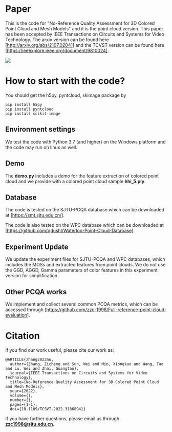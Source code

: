 # Paper
This is the code for "No-Reference Quality Assessment for 3D Colored Point Cloud and Mesh Models" and it is the point cloud version. This paper has been accepted by IEEE Transactions on Circuits and Systems for Video Technology.
The arxiv version can be found here [http://arxiv.org/abs/2107.02041] and the TCVST version can be found here [https://ieeexplore.ieee.org/document/9810024]. 

<img align="center" src="https://github.com/zzc-1998/NR-3DQA/blob/main/framework.jpg">

# How to start with the code?
You should get the h5py, pyntcloud, skimage package by 

```
pip install h5py
pip install pyntcloud
pip install scikit-image
```

## Environment settings
We test the code with Python 3.7 (and higher) on the Windows platform and the code may run on linux as well.

## Demo
The **demo.py** includes a demo for the feature extraction of colored point cloud and we provide with a colored point cloud sample **hhi_5.ply**.

## Database
The code is tested on the SJTU-PCQA database which can be downloaded at [https://smt.sjtu.edu.cn/].

The code is also tested on the WPC database which can be downloaded at [https://github.com/qdushl/Waterloo-Point-Cloud-Database].

## Experiment Update

We update the experiment files for SJTU-PCQA and WPC databases, which includes the MOSs and extracted features from point clouds.
We do not use the GGD, AGGD, Gamma parameters of color features in this experiment version for simplification.

## Other PCQA works
We implement and collect several common PCQA metrics, which can be accessed through [https://github.com/zzc-1998/Full-reference-point-cloud-evaluation].

# Citation
If you find our work useful, please cite our work as:
```
@ARTICLE{zhang2022no,
  author={Zhang, Zicheng and Sun, Wei and Min, Xiongkuo and Wang, Tao and Lu, Wei and Zhai, Guangtao},
  journal={IEEE Transactions on Circuits and Systems for Video Technology}, 
  title={No-Reference Quality Assessment for 3D Colored Point Cloud and Mesh Models}, 
  year={2022},
  volume={},
  number={},
  pages={1-1},
  doi={10.1109/TCSVT.2022.3186894}}
```
If you have further questions, please email us through **zzc1998@sjtu.edu.cn**.
